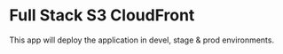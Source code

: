 # Full Stack S3 CloudFront

This app will deploy the application in devel, stage & prod environments.
